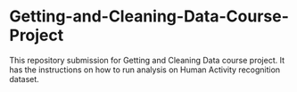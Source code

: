 # Getting-and-Cleaning-Data-Course-Project
This repository  submission for Getting and Cleaning Data course project. It has the instructions on how to run analysis on Human Activity recognition dataset.
